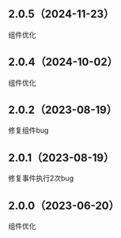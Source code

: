 ## 2.0.5（2024-11-23）
组件优化
## 2.0.4（2024-10-02）
组件优化
## 2.0.2（2023-08-19）
修复组件bug
## 2.0.1（2023-08-19）
修复事件执行2次bug
## 2.0.0（2023-06-20）
组件优化
